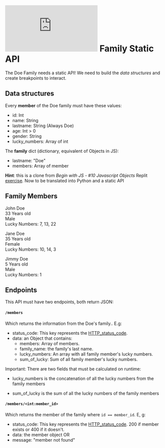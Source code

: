# ![alt text](https://assets.breatheco.de/apis/img/images.php?blob&random&cat=icon&tags=breathecode,32) Family Static API
  
The Doe Family needs a static API! We need to build the *data structures* and create breakpoints to interact.

## Data structures
Every **member** of the Doe family must have these values:

+ id: Int
+ name: String
+ lastname: String (Always Doe)
+ age: Int > 0
+ gender: String
+ lucky_numbers: Array of int

The **family** dict (dictionary, equivalent of Objects in JS):

+ lastname: "Doe"
+ members: Array of member


**Hint**: this is a clone from *Begin with JS - #10 Javascript Objects* Replit [exercise](https://repl.it/student/submissions/5855972). Now to be translated into Python and a static API


## Family Members

John Doe  
33 Years old  
Male  
Lucky Numbers: 7, 13, 22  

Jane Doe  
35 Years old  
Female  
Lucky Numbers: 10, 14, 3  

Jimmy Doe  
5 Years old  
Male  
Lucky Numbers: 1  

## Endpoints

This API must have two endpoints, both return JSON:

#### `/members`
Which returns the information from the Doe's family.. E.g:

+ status_code: This key represents the [HTTP_status_code](https://en.wikipedia.org/wiki/List_of_HTTP_status_codes).
+ data: an Object that contains:
    + members: Array of members.
    + family_name: the family's last name.
    + lucky_numbers: An array with all family member's lucky numbers.
    + sum_of_lucky: Sum of all family member's lucky numbers.

Important: There are two fields that must be calculated on runtime:

+ lucky_numbers is the concatenation of all the lucky numbers from the family members

+ sum_of_lucky is the sum of all the lucky numbers of the family members


#### `/members/<int:member_id>`
Which returns the member of the family where `id == member_id`. E, g:

+ status_code: This key represents the [HTTP_status_code](https://en.wikipedia.org/wiki/List_of_HTTP_status_codes). 200 if member exists or 400 if it doesn't.
+ data: the member object 
  OR
+ message: "member not found"
  
